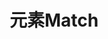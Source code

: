 ---
title: "元素Match"
description: "化学元素连连看，挑战模式需要按顺序点击 举例：氢2->氦2->锂2->铍2->硼2"
cover:
  image: "cover.png"
  alt: "元素Match 封面"
play_url: "/play/cookie-clicker/" 
---